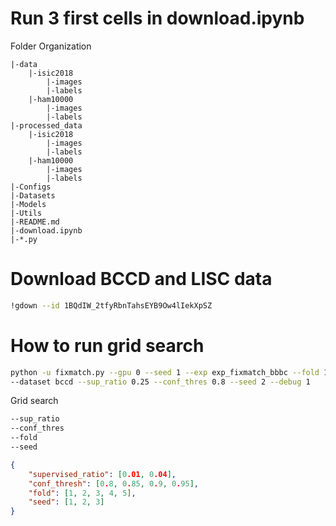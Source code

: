 # Run 3 first cells in download.ipynb
Folder Organization
```
|-data
    |-isic2018
        |-images
        |-labels
    |-ham10000
        |-images
        |-labels 
|-processed_data
    |-isic2018
        |-images
        |-labels
    |-ham10000
        |-images
        |-labels
|-Configs
|-Datasets
|-Models
|-Utils
|-README.md
|-download.ipynb
|-*.py
```

# Download BCCD and LISC data
```bash
!gdown --id 1BQdIW_2tfyRbnTahsEYB9Ow4lIekXpSZ
```

# How to run grid search
```bash
python -u fixmatch.py --gpu 0 --seed 1 --exp exp_fixmatch_bbbc --fold 1 --dataset bbbc
--dataset bccd --sup_ratio 0.25 --conf_thres 0.8 --seed 2 --debug 1
```

Grid search
```bash
--sup_ratio
--conf_thres
--fold
--seed
```

```json
{
    "supervised_ratio": [0.01, 0.04],
    "conf_thresh": [0.8, 0.85, 0.9, 0.95],
    "fold": [1, 2, 3, 4, 5],
    "seed": [1, 2, 3]
}
```
